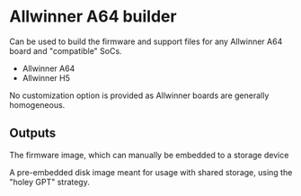 Allwinner A64 builder
=====================

Can be used to build the firmware and support files for any Allwinner A64 board
and "compatible" SoCs.

 - Allwinner A64
 - Allwinner H5

No customization option is provided as Allwinner boards are generally
homogeneous.


Outputs
-------

The firmware image, which can manually be embedded to a storage device

A pre-embedded disk image meant for usage with shared storage, using the
"holey GPT" strategy.
